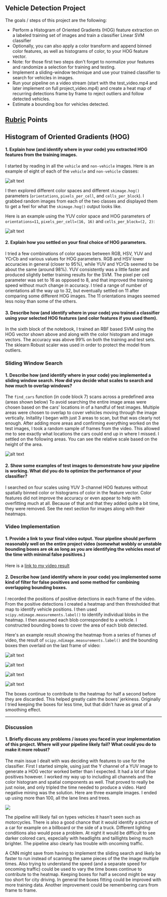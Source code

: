 ## **Vehicle Detection Project**
The goals / steps of this project are the following:

* Perform a Histogram of Oriented Gradients (HOG) feature extraction on a labeled training set of images and train a classifier Linear SVM classifier
* Optionally, you can also apply a color transform and append binned color features, as well as histograms of color, to your HOG feature vector. 
* Note: for those first two steps don't forget to normalize your features and randomize a selection for training and testing.
* Implement a sliding-window technique and use your trained classifier to search for vehicles in images.
* Run your pipeline on a video stream (start with the test_video.mp4 and later implement on full project_video.mp4) and create a heat map of recurring detections frame by frame to reject outliers and follow detected vehicles.
* Estimate a bounding box for vehicles detected.

[//]: # "Image References"
[classes]: ./img/classes.png
[hog]: ./img/hog.png
[heatmap]: ./img/heatmap.png
[heatmap1]: ./img/heatmap1.png
[heatmap2]: ./img/heatmap2.png
[heatmap3]: ./img/heatmap3.png
[windows]: ./img/windows.png
[negs]: ./img/negatives.png
[video]: ./project_video_output.mp4

## [Rubric](https://review.udacity.com/#!/rubrics/513/view) Points

## Histogram of Oriented Gradients (HOG)

#### 1. Explain how (and identify where in your code) you extracted HOG features from the training images.

I started by reading in all the `vehicle` and `non-vehicle` images.  Here is an example of eight of each of the `vehicle` and `non-vehicle` classes:

![alt text][classes]

I then explored different color spaces and different `skimage.hog()` parameters (`orientations`, `pixels_per_cell`, and `cells_per_block`).  I grabbed random images from each of the two classes and displayed them to get a feel for what the `skimage.hog()` output looks like.

Here is an example using the YUV color space and HOG parameters of `orientations=11`, `pixels_per_cell=(16, 16)` and `cells_per_block=(2, 2)`:


![alt text][hog]

#### 2. Explain how you settled on your final choice of HOG parameters.

I tried a few combinations of color spaces between RGB, HSV, YUV and YCrCb and various values for HOG parameters. RGB and HSV lower accuracies in general (closer to 95%), while YUV and YCrCb seemed to be about the same (around 98%). YUV consistently was a little faster and produced slightly better training results for the SVM. The pixel per cell parameter was set to 16 as opposed to 8, and that improved the training speed without much change in accuracy. I tried a range of number of orientations all the way up to 32, but eventually settled on 11 after comparing some different HOG images. The 11 orientations images seemed less noisy than some of the others.

#### 3. Describe how (and identify where in your code) you trained a classifier using your selected HOG features (and color features if you used them).

In the sixth block of the notebook, I trained an RBF based SVM using the HOG vector shown above and along with the color histogram and image vectors. The accuracy was above 99% on both the training and test sets. The sklearn Robust scaler was used in order to protect the model from outliers.

### Sliding Window Search

#### 1. Describe how (and identify where in your code) you implemented a sliding window search.  How did you decide what scales to search and how much to overlap windows?

The `find_cars` function (in code block 7) scans across a predefined area (areas shown below) To avoid searching the entire image areas were chosen based on the cars' locations in of a handful of test images. Multiple areas were chosen to overlap to cover vehicles moving through the image vertically. Initallity I began with just 3 areas to scan, but that was clearly not enough. After adding more areas and confirming everything worked on the test images, I took a random sample of frames from the video. This allowed me to see exactly what locations the cars could end up in where I missed. I settled on the following areas. You can see the relative scale based on the height of the area.

![alt text][windows]

#### 2. Show some examples of test images to demonstrate how your pipeline is working.  What did you do to optimize the performance of your classifier?

I searched on four scales using YUV 3-channel HOG features without spatially binned color or histograms of color in the feature vector. Color features did not improve the accuracy or even appear to help with overfitting much at all. Because of that and that they added quite a bit time, they were removed.  See the next section for images along with their heatmaps.

### Video Implementation

#### 1. Provide a link to your final video output.  Your pipeline should perform reasonably well on the entire project video (somewhat wobbly or unstable bounding boxes are ok as long as you are identifying the vehicles most of the time with minimal false positives.)
Here is a [link to my video result](./project_video_output.mp4)


#### 2. Describe how (and identify where in your code) you implemented some kind of filter for false positives and some method for combining overlapping bounding boxes.

I recorded the positions of positive detections in each frame of the video.  From the positive detections I created a heatmap and then thresholded that map to identify vehicle positions.  I then used `scipy.ndimage.measurements.label()` to identify individual blobs in the heatmap.  I then assumed each blob corresponded to a vehicle.  I constructed bounding boxes to cover the area of each blob detected.  

Here's an example result showing the heatmap from a series of frames of video, the result of `scipy.ndimage.measurements.label()` and the bounding boxes then overlaid on the last frame of video:

![alt text][heatmap1]

![alt text][heatmap2]

![alt text][heatmap3]

![alt text][heatmap]

The boxes continue to contribute to the heatmap for half a second before they are discarded. This helped greatly calm the boxes' jerkiness. Originally I tried keeping the boxes for less time, but that didn't have as great of a smoothing effect.

---

### Discussion

#### 1. Briefly discuss any problems / issues you faced in your implementation of this project.  Where will your pipeline likely fail?  What could you do to make it more robust?

The main issue I dealt with was deciding with features to use for the classifier. First I started simple, using just the Y channel of a YUV image to generate a HOG vector worked better than I expected. It had a lot of false positives however. I worked my way up to including all channels and the color histogram and spatial components as well. That proved to really be just noise, and only tripled the time needed to produce a video. Hard negative mining was the solution. Here are three example images. I ended up using more than 100, all the lane lines and trees.

![][negs]

The pipeline will likely fail on types vehicles it hasn't seen such as motorcycles. There is also a good chance that it would identify a picture of a car for example on a billboard or the side of a truck. Different lighting conditions also would pose a problem. At night it would be difficult to see darker colored cars, especially with headlights and taillights being much brighter. The pipeline also clearly has trouble with oncoming traffic.

A CNN might save from having to implement the sliding search and likely be faster to run instead of scanning the same pieces of the the image multiple times. Also trying to understand the speed (and a separate speed for oncoming traffic) could be used to vary the time boxes continue to contribute to the heatmap. Keeping boxes for half a second might be way too short for city driving. In general the boxes fitting could be improved with more training data. Another improvement could be remembering cars from frame to frame.